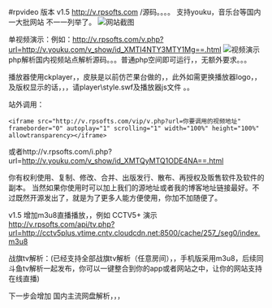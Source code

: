 #rpvideo  版本 v1.5
http://v.rpsofts.com   /源码。。。。
支持youku，音乐台等国内一大批网站 不一一列举了。
![网站截图](http://ww3.sinaimg.cn/large/6ff5e63ajw1f47izvip94j211t0hxwhb.jpg)

单视频演示：例如：http://v.rpsofts.com/v.php?url=http://v.youku.com/v_show/id_XMTI4NTY3MTY1Mg==.html
![视频演示](http://ww1.sinaimg.cn/large/6ff5e63ajw1f47j0hozdvj20z10hxwhx.jpg)
php解析国内视频站点解析源码。。。普通php空间即可运行，，无额外要求。。。  

播放器使用ckplayer，，皮肤是以前仿芒果台做的，，此外如需更换播放器logo，，及版权显示的话，，，请player\style.swf及播放器js文件
。。

站外调用：
  
	<iframe src="http://v.rpsofts.com/vip/v.php?url=你要调用的视频地址" frameborder="0" autoplay="1" scrolling="1" width="100%" height="100%" allowtransparency></iframe>

或者http://v.rpsofts.com/i.php?url=http://v.youku.com/v_show/id_XMTQyMTQ1ODE4NA==.html


你有权利使用、复制、修改、合并、出版发行、散布、再授权及贩售软件及软件的副本。
当然如果你使用时可以加上我们的源地址或者我的博客地址链接最好。不过既然开源发出了，就是为了更多人能方便使用，你加不加随便了。

v1.5 增加m3u8直播播放，，例如 CCTV5+ 演示 http://v.rpsofts.com/api/tv.php?url=http://cctv5plus.vtime.cntv.cloudcdn.net:8500/cache/257_/seg0/index.m3u8

战旗tv解析：(已经支持全部战旗tv解析（任意房间），，手机版采用m3u8，后续同斗鱼tv解析一起发布，你可以一键整合到你的app或者网站之中，让你的网站支持在线直播)

下一步会增加 国内主流网盘解析，，，  

